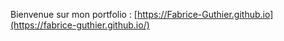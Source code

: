 Bienvenue sur mon portfolio : [https://Fabrice-Guthier.github.io](https://fabrice-guthier.github.io/)
